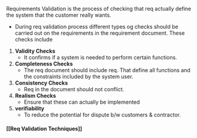 Requirements Validation is the process of checking that req actually define the system that the customer really wants.
- During req validation process different types og checks should be carried out on the requirements in the requirement document.
These checks include
1. **Validity Checks**
	- It confirms if a system is needed to perform certain functions.
2. **Completeness Checks**
	- The req document should include req. That define all functions and the constraints included by the system user.
3. **Consistency Checks**
	- Req in the document should not conflict.
4. **Realism Checks**
	- Ensure that these can actually be implemented
5. **verifiability**
	- To reduce the potential for dispute b/w customers & contractor.
#### [[Req Validation Techniques]]